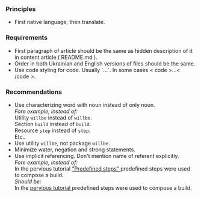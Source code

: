 ### Principles

- First native language, then translate.

### Requirements

- First paragraph of article should be the same as hidden description of it in content article ( README.md ).
- Order in both Ukrainian and English versions of files should be the same.
- Use code styling for code. Usually \`...\`. In some cases < code >...< /code >.

### Recommendations

- Use characterizing word with noun instead of only noun.
<br>*Fore example, instead of:*<br>
Utility `willbe` instead of `willbe`.<br>
Section `build` instead of `build`.<br>
Resource `step` instead of `step`.<br>
Etc..
- Use utility `willbe`, not package `willbe`.
- Minimize water, negation and strong statements.
- Use implicit referencing. Don't mention name of referent explicitly.
<br>*Fore example, instead of:*<br>
In the pervious tutorial [ "Predefined steps" ](PredefinedSteps.md) predefined steps were used to compose a build.
<br>*Should be:*<br>
In the [ pervious tutorial ](PredefinedSteps.md) predefined steps were used to compose a build.
